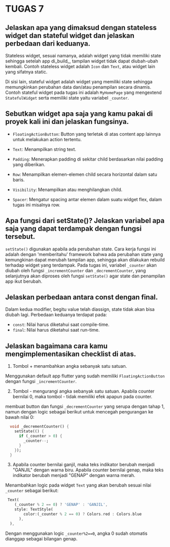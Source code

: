 # TUGAS 7

## Jelaskan apa yang dimaksud dengan stateless widget dan stateful widget dan jelaskan perbedaan dari keduanya.
Stateless widget, sesuai namanya, adalah widget yang tidak memiliki state sehingga setelah app di_build_, tampilan widget tidak dapat diubah-ubah kembali. Contoh stateless widget adalah `Icon` dan `Text`, atau widget lain yang sifatnya static.

Di sisi lain, stateful widget adalah widget yang memiliki state sehingga memungkinkan perubahan data dan/atau penampilan secara dinamis. Contoh stateful widget pada tugas ini adalah `MyHomePage` yang mengextend `StatefulWidget` serta memiliki state yaitu variabel `_counter`. 

## Sebutkan widget apa saja yang kamu pakai di proyek kali ini dan jelaskan fungsinya.
* `FloatingActionButton`:
Button yang terletak di atas content app lainnya untuk melakukan action tertentu.

* `Text`:
Menampilkan string text.

* `Padding`:
Menerapkan padding di sekitar child berdasarkan nilai padding yang diberikan. 

* `Row`:
Menampilkan elemen-elemen child secara horizontal dalam satu baris.

* `Visibility`:
Menampilkan atau menghilangkan child.

* `Spacer`:
Mengatur spacing antar elemen dalam suatu widget flex, dalam tugas ini misalnya row.

## Apa fungsi dari setState()? Jelaskan variabel apa saja yang dapat terdampak dengan fungsi tersebut.
`setState()` digunakan apabila ada perubahan state. Cara kerja fungsi ini adalah dengan 'memberitahu' framework bahwa ada perubahan state yang kemungkinan dapat merubah tampilan app, sehingga akan dilakukan rebuild terhadap widget yang terdampak. Pada tugas ini, variabel `_counter` akan diubah oleh fungsi `_incrementCounter` dan `_decrementCounter`, yang selanjutnya akan diproses oleh fungsi `setState()` agar state dan penampilan app ikut berubah.

## Jelaskan perbedaan antara const dengan final.
Dalam kedua modifier, begitu value telah diassign, state tidak akan bisa diubah lagi. Perbedaan keduanya terdapat pada:
* `const`: Nilai harus diketahui saat compile-time.
* `final`: Nilai harus diketahui saat run-time.

## Jelaskan bagaimana cara kamu mengimplementasikan checklist di atas.
1. Tombol + menambahkan angka sebanyak satu satuan.

Menggunakan default app flutter yang sudah memiliki `FloatingActionButton` dengan fungsi `_incrementCounter`.

2. Tombol - mengurangi angka sebanyak satu satuan. Apabila counter bernilai 0, maka tombol - tidak memiliki efek apapun pada counter.

membuat button dan fungsi `_decrementCounter` yang serupa dengan tahap 1, namun dengan logic sebagai berikut untuk mencegah pengurangan ke bawah nilai 0:
```dart
  void _decrementCounter() {
    setState(() {
      if (_counter > 0) {
        _counter--;
      }
    });
  }
```

3. Apabila counter bernilai ganjil, maka teks indikator berubah menjadi "GANJIL" dengan warna biru. Apabila counter bernilai genap, maka teks indikator berubah menjadi "GENAP" dengan warna merah.

Menambahkan logic pada widget `Text` yang akan berubah sesuai nilai `_counter` sebagai berikut:
```dart
 Text(
    (_counter % 2 == 0) ? 'GENAP' : 'GANJIL',
    style: TextStyle(
        color:(_counter % 2 == 0) ? Colors.red : Colors.blue
      ),
  ),      
```
Dengan menggunakan logic `_counter%2==0`, angka 0 sudah otomatis dianggap sebagai bilangan genap.
